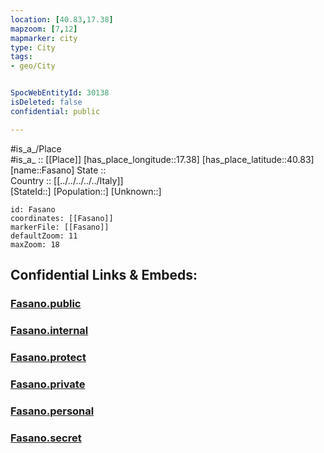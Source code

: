 ```yaml
---
location: [40.83,17.38] 
mapzoom: [7,12] 
mapmarker: city 
type: City
tags:
- geo/City


SpocWebEntityId: 30138
isDeleted: false
confidential: public

---
```

#is_a_/Place  
#is_a_ :: [[Place]] 
[has_place_longitude::17.38] 
[has_place_latitude::40.83] 
[name::Fasano] 
State ::  
Country :: [[../../../../../Italy]]  
[StateId::] 
[Population::] 
[Unknown::] 


```leaflet
id: Fasano
coordinates: [[Fasano]] 
markerFile: [[Fasano]] 
defaultZoom: 11 
maxZoom: 18
```


## Confidential Links & Embeds: 

### [Fasano.public](/_public/\Earth\Continent\Europe\Europe~South\Italy\regions~Italy\Apulia\Brindisi.Province\CityFasano.public.md) 

### [Fasano.internal](/_internal/\Earth\Continent\Europe\Europe~South\Italy\regions~Italy\Apulia\Brindisi.Province\CityFasano.internal.md) 

### [Fasano.protect](/_protect/\Earth\Continent\Europe\Europe~South\Italy\regions~Italy\Apulia\Brindisi.Province\CityFasano.protect.md) 

### [Fasano.private](/_private/\Earth\Continent\Europe\Europe~South\Italy\regions~Italy\Apulia\Brindisi.Province\CityFasano.private.md) 

### [Fasano.personal](/_personal/\Earth\Continent\Europe\Europe~South\Italy\regions~Italy\Apulia\Brindisi.Province\CityFasano.personal.md) 

### [Fasano.secret](/_secret/\Earth\Continent\Europe\Europe~South\Italy\regions~Italy\Apulia\Brindisi.Province\CityFasano.secret.md)


